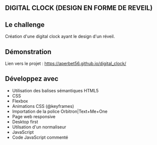## DIGITAL CLOCK (DESIGN EN FORME DE REVEIL)

## Le challenge

Création d'une digital clock ayant le design d'un réveil.

## Démonstration

Lien vers le projet : https://aperbet56.github.io/digital_clock/

## Développez avec

- Utilisation des balises sémantiques HTML5
- CSS
- Flexbox
- Animations CSS (@keyframes)
- Importation de la police Orbitron|Text+Me+One
- Page web responsive
- Desktop first
- Utilsation d'un normaliseur
- JavaScript
- Code JavaScript commenté
